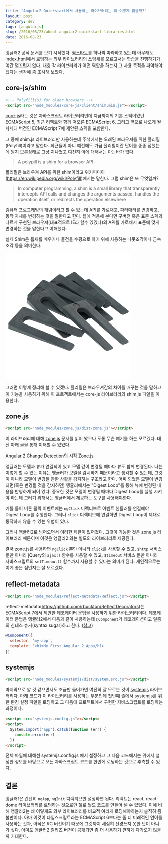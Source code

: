 ```yaml
---
title: "Angular2 Quickstart에서 사용하는 라이브러리는 왜 이렇게 많을까?"
layout: post
category: dev
tags: [angularjs]
slug: /2016/08/23/about-angular2-quickstart-libraries.html
date: 2016-08-23
---
```


앵귤러2 공식 문서를 보기 시작했다. [퀵스타트](https://angular.io/docs/ts/latest/quickstart.html#!#index)를 하나씩 따라하고 있는데 아무래도 [index.html](https://angular.io/docs/ts/latest/quickstart.html#!#index)에서 로딩하는 외부 라이브러리의 쓰임새를 모르고서는 학습을 진행하기가 여간 껄끄럽지 않다. 대충 각 라이브러리가 어떤 역할을 하는지 그 사용 목적을 파악해야 겠다는 생각에 좀 조사해 보았다.

## core-js/shim

```html
<!-- Polyfill(s) for older browsers -->
<script src="node_modules/core-js/client/shim.min.js"></script>
```

[core-js](https://github.com/zloirock/core-js)라는 것은 자바스크립트 라이브러리인데 지금까지의 기본 스펙이었던 ECMAScript 5, 최근 리엑트와 함께 떠오른 ECMAScript 6, 그리고 앞으로 나오게 될 차세대 버전인 ECMAScript 7에 제안된 스펙을 포함한다.

그 중에 shim.js 라이브러리만 사용하는데 주석에서는 오래된 브라우져를 위한 폴리필(Polyfill)이라고 말한다. 최근들어 아니 예전에도 가끔 폴리필이란 단어를 종종 접했는데 뭔지 모른상태로 그냥 지나쳤고 여전히 이에 대해서는 아는바가 없다.

> A polypill is a shim for a browser API

폴리필은 브라우져 API를 위한 shim이라고 위키피디아(https://en.wikipedia.org/wiki/Polyfill)에서는 말한다. 그럼 shim은 또 무엇일까?

> In computer programming, a shim is a small library that transparently intercepts API calls and changes the arguments passed, handles the operation itself, or redirects the operation elsewhere

컴퓨터 프로그래밍의 개념이라고 할 수 있는데 API를 가로채고, 파라매터를 변경하고, 동작 자체를 변경하는 것을 말한다고 한다. 웹에 적용해 본다면 구버전 혹은 표준 스펙과 다르게 구현된 브라우져(대표적으로 IE라 할수 있겠다)의 API를 가로채서 표준에 맞게 변경하는 것을 말한다고 이해했다.

실제 Shim은 틈새를 메우거나 물건을 수평으로 하기 위해 사용하는 나뭇조각이나 금속 조각 등을 의미한다.

![shim](/assets/imgs/2016/about-angular2-queickstart-libraries-shim.png)

그러면 이렇게 정리해 볼 수 있겠다. 폴리필은 브라우져간의 차이를 매꾸는 것을 말하고 이 기능을 사용하기 위해 이 프로젝트에서는 core-js 라이브러리의 shim.js 파일을 이용한다.

## zone.js

```html
<script src="node_modules/zone.js/dist/zone.js"></script>
```

이 라이브러리에 대해 [zone.js](https://github.com/angular/zone.js/) 문서를 읽어 봤으나 도통 무슨 얘기를 하는 모르겠다. 대신 아래 글을 통해 이해할 수 있었다.

[Angular 2 Change Detection의 시작 Zone.js](http://blog.naver.com/PostView.nhn?blogId=jjoommnn&logNo=220694733512)

앵귤러는 모델과 뷰가 연결되어 있고 모델 값이 변경될 때마다 뷰도 함께 변경된다. 나는 이렇게 할 수 있는 이유는 앵귤러가 모델을 감시하기 때문이라고 생각할 수 있는데, 그것이 아니라 모델이 변경될 만한 상활을 감지하는 구조라고 한다. 어찌 되었든 모델이 변경되면(혹은 변경될 것을 감지하면) 앵귤러에서는 "Digest Loop"를 통해 뷰에 변경된 내용을 반영하게 되어 있다. 중요한 것은 모델이 변경될 때마다 Digest Loop를 실행 시켜야 하는데 그러기 위해서는 앵귤러에서 제공하는 도구를 사용해야한다.

예를 들어 버튼 클릭 이벤트에는 `ngClick` 디렉티브로 이벤트 핸들러를 연결해야 Digest Loop를 수행한다. 그러나 `click` 디렉티브에 연결하면 Digest Loop이 제대로 동작하지 않을 수 있는 위험이 있다.

그러나 앵귤러2로 넘어오면서 이러한 제한이 없어졌다. 그것이 가능한 것은 zone.js 라이브러리 때문이며 이것은 앵귤러2 와는 별도의 라이브러리로 제공된다.

결국 zone.js를 사용하면 `ngClick` 뿐만 아니라 `click`를 사용할 수 있고, `$http` 서비스 뿐만 아니라 jQuery의 `ajax()` 함수를 사용할 수 있고, `$timeout` 서비스 뿐만 아니라 자바스크립트의 `setTimeout()` 함수까지 사용할 수 있다는 의미가 된다. 개인적으로는 이게 좋은 점인지는 잘 모르겠다.

## reflect-metadata

```html
<script src="node_modules/reflect-metadata/Reflect.js"></script>
```

reflect-metadata(https://github.com/rbuckton/ReflectDecorators)는 ECMAScript 7에서 제안한 데코레이터 문법을 사용하기 위한 라이브러리이다. 데코레이터 문법은 앵귤러2에서 다음과 같이 사용하는데 `@Component`가 데코레이션이고 일종의 신테스 슈거(syntax sugar)하고 한다. ([참고](http://stackoverflow.com/questions/30539571/can-anyone-explain-what-es7-reflect-metadata-is-all-about))

```javascript
@Component({
  selector: 'my-app',
  template: '<h1>My First Angular 2 App</h1>'
})
```

## systemjs

```html
<script src="node_modules/systemjs/dist/system.src.js"></script>
```

마지막으로 알 것 같으면서도 조금만 들어가면 여전히 잘 모르는 것이 [systemjs](https://github.com/systemjs/systemjs) 라이브러리다. 아래 코드가 이 라이브러리를 사용하는 부분인데 첫번째 출에서 systemjs를 위한 환경 설정 파일을 로딩하고 그 다음에 프로젝트에서 구현한 자바스크립트를 로딩하는 과정이다.

```html
<script src="systemjs.config.js"></script>
<script>
  System.import("app").catch(function (err) {
    console.error(err)
  })
</script>
```

전체 파일에 대해선 systemjs.config.js 에서 설정하고 그 다음 코드에서는 위에서 설정한 정보를 바탕으로 모든 자바스크립트 코드를 한번에 로딩하는 것으로 추측할 수 있다.

## 결론

앵귤러1은 간단히 `ngApp`, `ngInit` 디렉티브만 설정하면 된다. 리엑트는 react, react-dome 라이브러리를 로딩하는 것으로만 헬로 월드 코드를 만들어 낼 수 있었다. 이에 비해 앵귤러2는 왜 이렇게도 외부 라이브러리를 비교적 여러개 로딩해야하는지 솔직히 좀 불만이다. 아마 이것이 타입스크립트라는 ECMAScript 6보다는 좀 더 미래적인 언어를 사용하는 것과, 아직은 RC 버전이기 때문에 그것까지 세심히 신경쓰지 못한 탓이 아니가 싶다. 아마도 앵귤러2 릴리즈 버전이 공개되면 좀 더 사용하기 편하게 다가오지 않을까 기대한다.
